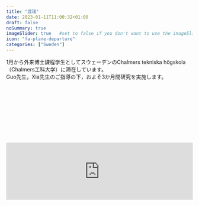```yaml
---
title: "渡瑞"
date: 2023-01-11T11:00:32+01:00
draft: false
noSummary: true
imageSlider: true   #set to false if you don't want to use the imageSlider but a featuredImage
icon: "fa-plane-departure"
categories: ["Sweden"]
---
```

1月から外来博士課程学生としてスウェーデンのChalmers tekniska högskola（Chalmers工科大学）に滞在しています。  
Guo先生，Xia先生のご指導の下，およそ3か月間研究を実施します。

<div class="iframely-embed"><div class="iframely-responsive" style="height: 140px; padding-bottom: 0;"><a href="https://www.chalmers.se/en/" data-iframely-url="//iframely.net/W36mXoG?card=small"></a></div></div><script async src="//iframely.net/embed.js"></script>

<iframe class="hatenablogcard" style="width:100%;height:155px;margin:15px 0;max-width:680px;" title="Sheng Guo's Research Group - News" src="https://hatenablog-parts.com/embed?url=https://sites.google.com/view/high-entropy-alloys/news?authuser=0#h.xx1pccqlinq" frameborder="0" scrolling="no"></iframe>